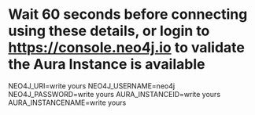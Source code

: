 <!-- @format -->

# Wait 60 seconds before connecting using these details, or login to https://console.neo4j.io to validate the Aura Instance is available
NEO4J_URI=write yours
NEO4J_USERNAME=neo4j
NEO4J_PASSWORD=write yours
AURA_INSTANCEID=write yours
AURA_INSTANCENAME=write yours
